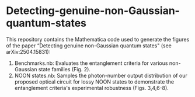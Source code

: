 # Detecting-genuine-non-Gaussian-quantum-states

This repository contains the Mathematica code used to generate the figures of the paper “Detecting genuine non-Gaussian quantum states" (see arXiv:2504.15831):

1. Benchmarks.nb: Evaluates the entanglement criteria for various non-Gaussian state families (Fig. 2).
2. NOON states.nb: Samples the photon-number output distribution of our proposed optical circuit for lossy NOON states to demonstrate the entanglement criteria's experimental robustness (Figs. 3,4,6-8).
